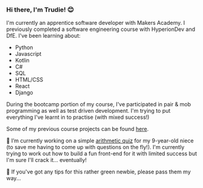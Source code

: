 ### Hi there, I'm Trudie! :blush:
I'm currently an apprentice software developer with Makers Academy. I previously completed a software engineering course with HyperionDev and DfE.
I've been learning about:
- Python
- Javascript
- Kotlin
- C#
- SQL
- HTML/CSS
- React
- Django

During the bootcamp portion of my course, I've participated in pair & mob programming as well as test driven development. I'm trying to put everything I've learnt in to practise (with mixed success!)

Some of my previous course projects can be found [here](https://github.com/trudiekennedy/finalCapstone). 

🔭 I’m currently working on a simple [arithmetic quiz](https://github.com/trudiekennedy/some-sums) for my 9-year-old niece (to save me having to come up with questions on the fly!). I'm currently trying to work out how to build a fun front-end for it with limited success but I'm sure I'll crack it... eventually!

🤔 If you've got any tips for this rather green newbie, please pass them my way... 


<!--
**trudiekennedy/trudiekennedy** is a ✨ _special_ ✨ repository because its `README.md` (this file) appears on your GitHub profile.

Here are some ideas to get you started:

- 🔭 I’m currently working on ...
- 🌱 I’m currently learning ...
- 👯 I’m looking to collaborate on ...
- 🤔 I’m looking for help with ...
- 💬 Ask me about ...
- 📫 How to reach me: ...
- 😄 Pronouns: ...
- ⚡ Fun fact: ...
-->

